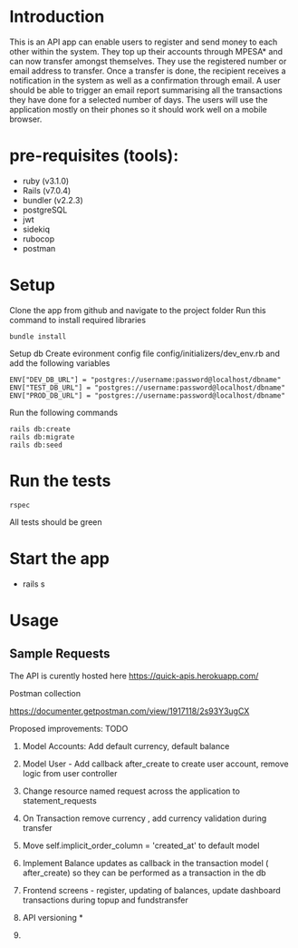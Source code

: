 # Introduction

This is an API app can enable users to register and send money to each other within the system. They top up their accounts through MPESA* and can now transfer amongst themselves. They use the registered number or email address to transfer.  Once a transfer is done, the recipient receives a notification in the system as well as a confirmation through email. A user should be able to trigger an email report summarising all the transactions they have done for a selected number of days. The users will use the application mostly on their phones so it should work well on a mobile browser. 


# pre-requisites (tools):
- ruby (v3.1.0)
- Rails (v7.0.4)
- bundler (v2.2.3)
- postgreSQL
- jwt
- sidekiq 
- rubocop
- postman



# Setup

Clone the app from github and navigate to the project folder
Run this command to install required libraries
```
bundle install
```
Setup db
Create evironment config file config/initializers/dev_env.rb and add the following variables
```
ENV["DEV_DB_URL"] = "postgres://username:password@localhost/dbname"
ENV["TEST_DB_URL"] = "postgres://username:password@localhost/dbname"
ENV["PROD_DB_URL"] = "postgres://username:password@localhost/dbname"
```

Run the following commands
```
rails db:create
rails db:migrate
rails db:seed
```
# Run the tests
```
rspec
```
All tests should be green
# Start the app

- rails s

# Usage

## Sample Requests

The API is curently hosted here
https://quick-apis.herokuapp.com/

Postman collection

https://documenter.getpostman.com/view/1917118/2s93Y3ugCX





Proposed improvements: TODO

1. Model Accounts: Add default currency, default balance
2. Model User - Add callback after_create to create user account, remove logic from user controller
3. Change resource named request across the application to statement_requests
4. On Transaction remove currency , add currency validation during transfer
5. Move self.implicit_order_column = 'created_at' to default model
6. Implement Balance updates as callback in the transaction model ( after_create) so they can be performed as a transaction in the db
7. Frontend screens -  register, updating of balances, update dashboard transactions during topup and fundstransfer

7. API versioning *
8. 



